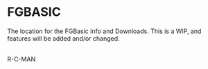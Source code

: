 # FGBASIC

The location for the FGBasic info and Downloads. This is a WIP, and features will be added and/or changed.

<BR>
R-C-MAN


